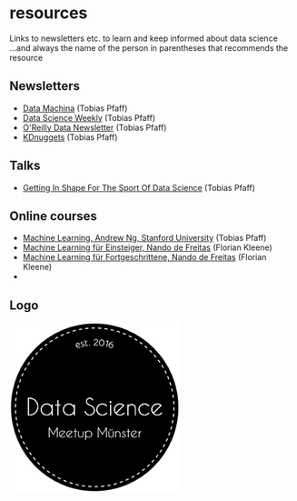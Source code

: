 # resources
Links to newsletters etc. to learn and keep informed about data science
...and always the name of the person in parentheses that recommends the resource

## Newsletters
- [Data Machina](http://datamachina.com) (Tobias Pfaff)
- [Data Science Weekly](http://datascienceweekly.org) (Tobias Pfaff)
- [O'Reilly Data Newsletter](http://www.oreilly.com/data/newsletter.html) (Tobias Pfaff)
- [KDnuggets](http://www.kdnuggets.com) (Tobias Pfaff)

## Talks
- [Getting In Shape For The Sport Of Data Science](https://www.youtube.com/watch?v=kwt6XEh7U3g) (Tobias Pfaff) 

## Online courses
- [Machine Learning, Andrew Ng, Stanford University](https://www.coursera.org/learn/machine-learning) (Tobias Pfaff)
- [Machine Learning für Einsteiger, Nando de Freitas](https://www.youtube.com/playlist?list=PLE6Wd9FR--Ecf_5nCbnSQMHqORpiChfJf&feature=view_all) (Florian Kleene)
- [Machine Learning für Fortgeschrittene, Nando de Freitas](https://www.youtube.com/playlist?list=PLE6Wd9FR--EdyJ5lbFl8UuGjecvVw66F6&feature=view_all) (Florian Kleene)
- 
## Logo
![logo](logo.png)
